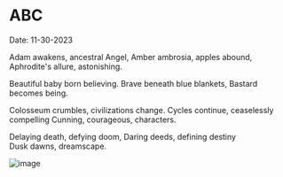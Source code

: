 # ABC

Date: 11-30-2023

Adam awakens, ancestral Angel, 
Amber ambrosia, apples abound, 
Aphrodite's allure, astonishing.

Beautiful baby born believing.
Brave beneath blue blankets,
Bastard becomes being.

Colosseum crumbles, civilizations change.
Cycles continue, ceaselessly compelling
Cunning, courageous, characters.

Delaying death, defying doom,
Daring deeds, defining destiny  
Dusk dawns, dreamscape.

![image](https://workers-ai.eankrenzin.workers.dev/?key=image-1701334876420.png)